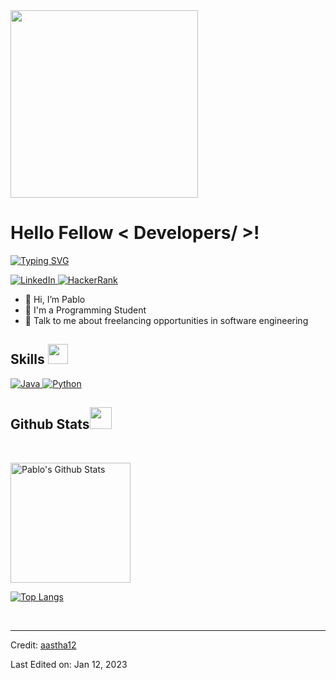<div>
    <img src="https://media.giphy.com/media/qEqiI3Oq7vBkoE236M/giphy.gif" width="300"/>
</div>


<h1> Hello Fellow < Developers/ >!</h1>

<a href="https://git.io/typing-svg"><img src="https://readme-typing-svg.demolab.com?font=Fira+Code&pause=1000&width=435&lines=Welcome+to+my+Github+Profile!;I'm+Software+Engineering+Student" alt="Typing SVG" /></a>

<a href="https://www.linkedin.com/in/mrpabloc/" target="_blank">
    <img alt="LinkedIn" src="https://img.shields.io/badge/LinkedIn-0077B5?style=for-the-badge&logo=linkedin&logoColor=white">
</a>  
  
<a href="https://www.hackerrank.com/PabloCJ/" target="_blank">
    <img alt="HackerRank" src="https://img.shields.io/badge/-Hackerrank-2EC866?style=for-the-badge&logo=HackerRank&logoColor=white">
</a>

- 👋 Hi, I’m Pablo
- 💼 I'm a Programming Student
- 💬 Talk to me about freelancing opportunities in software engineering


<h2> Skills <img src = "https://media2.giphy.com/media/QssGEmpkyEOhBCb7e1/giphy.gif?cid=ecf05e47a0n3gi1bfqntqmob8g9aid1oyj2wr3ds3mg700bl&rid=giphy.gif" width = 32px> </h2>
    
<a href="https://www.java.com" target="_blank"> 
    <img alt="Java" src="https://img.shields.io/badge/Java-ED8B00?style=for-the-badge&logo=java&logoColor=white">
</a>

<a href="https://www.python.org" target="_blank">
    <img alt="Python" src="https://img.shields.io/badge/Python-3776AB?style=for-the-badge&logo=python&logoColor=white">
</a>
    

    
<h2>Github Stats<img src = "https://i.pinimg.com/originals/65/c4/f4/65c4f452571be1261e9c623f7da488ac.gif" width = 35px> </h2>

<br/>

    
<p>
    <img alt="Pablo's Github Stats" src="http://github-readme-streak-stats.herokuapp.com?user=PabloCJ3&theme=prussian&hide_border=true&border_radius=4&date_format=M%20j%5B%2C%20Y%5D" height="192px"/></a>
</p>
    
[![Top Langs](https://github-readme-stats.vercel.app/api/top-langs/?username=PabloCJ3&layout=compact)](https://github.com/anuraghazra/github-readme-stats)
 

<br/>



----------------------------------------------------------------------
Credit: [aastha12](https://github.com/aastha12)

Last Edited on: Jan 12, 2023
